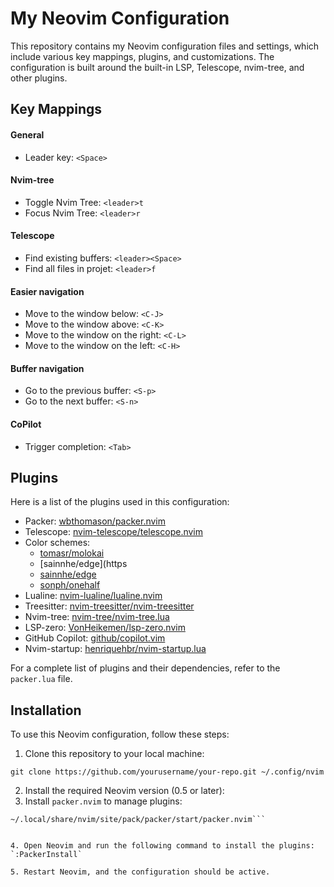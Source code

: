 # My Neovim Configuration

This repository contains my Neovim configuration files and settings, which include various key mappings, plugins, and customizations. The configuration is built around the built-in LSP, Telescope, nvim-tree, and other plugins.

## Key Mappings

#### General

- Leader key: `<Space>`

#### Nvim-tree

- Toggle Nvim Tree: `<leader>t`
- Focus Nvim Tree: `<leader>r`

#### Telescope

- Find existing buffers: `<leader><Space>`
- Find all files in projet: `<leader>f`

#### Easier navigation

- Move to the window below: `<C-J>`
- Move to the window above: `<C-K>`
- Move to the window on the right: `<C-L>`
- Move to the window on the left: `<C-H>`

#### Buffer navigation

- Go to the previous buffer: `<S-p>`
- Go to the next buffer: `<S-n>`

#### CoPilot

- Trigger completion: `<Tab>` 

## Plugins

Here is a list of the plugins used in this configuration:

- Packer: [wbthomason/packer.nvim](https://github.com/wbthomason/packer.nvim)
- Telescope: [nvim-telescope/telescope.nvim](https://github.com/nvim-telescope/telescope.nvim)
- Color schemes:
  - [tomasr/molokai](https://github.com/tomasr/molokai)
  - [sainnhe/edge](https
  - [sainnhe/edge](https://github.com/sainnhe/edge)
  - [sonph/onehalf](https://github.com/sonph/onehalf)
- Lualine: [nvim-lualine/lualine.nvim](https://github.com/nvim-lualine/lualine.nvim)
- Treesitter: [nvim-treesitter/nvim-treesitter](https://github.com/nvim-treesitter/nvim-treesitter)
- Nvim-tree: [nvim-tree/nvim-tree.lua](https://github.com/nvim-tree/nvim-tree.lua)
- LSP-zero: [VonHeikemen/lsp-zero.nvim](https://github.com/VonHeikemen/lsp-zero.nvim)
- GitHub Copilot: [github/copilot.vim](https://github.com/github/copilot.vim)
- Nvim-startup: [henriquehbr/nvim-startup.lua](https://github.com/henriquehbr/nvim-startup.lua)

For a complete list of plugins and their dependencies, refer to the `packer.lua` file.

## Installation

To use this Neovim configuration, follow these steps:

1. Clone this repository to your local machine:

```git clone https://github.com/yourusername/your-repo.git ~/.config/nvim```

2. Install the required Neovim version (0.5 or later):
3. Install `packer.nvim` to manage plugins:
```git clone https://github.com/wbthomason/packer.nvim
~/.local/share/nvim/site/pack/packer/start/packer.nvim```


4. Open Neovim and run the following command to install the plugins:
`:PackerInstall`

5. Restart Neovim, and the configuration should be active.

